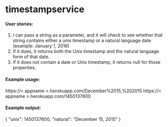 # timestampservice

#### User stories:
1) I can pass a string as a parameter, and it will check to see whether that string contains either a unix timestamp or a natural language date (example: January 1, 2016)
2) If it does, it returns both the Unix timestamp and the natural language form of that date.
3) If it does not contain a date or Unix timestamp, it returns null for those properties.

#### Example usage:
https://< appname >.herokuapp.com/December%2015,%202015
https://< appname >.herokuapp.com/1450137600

#### Example output:
{ "unix": 1450137600, "natural": "December 15, 2015" }
